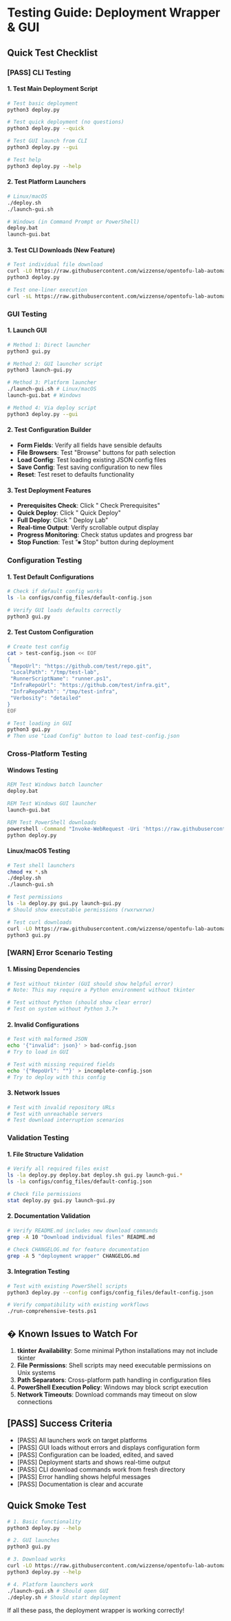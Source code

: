 # Testing Guide: Deployment Wrapper & GUI

## Quick Test Checklist

### [PASS] **CLI Testing**

#### 1. Test Main Deployment Script
```bash
# Test basic deployment
python3 deploy.py

# Test quick deployment (no questions)
python3 deploy.py --quick

# Test GUI launch from CLI
python3 deploy.py --gui

# Test help
python3 deploy.py --help
```

#### 2. Test Platform Launchers
```bash
# Linux/macOS
./deploy.sh
./launch-gui.sh

# Windows (in Command Prompt or PowerShell)
deploy.bat
launch-gui.bat
```

#### 3. Test CLI Downloads (New Feature)
```bash
# Test individual file download
curl -LO https://raw.githubusercontent.com/wizzense/opentofu-lab-automation/HEAD/deploy.py
python3 deploy.py

# Test one-liner execution
curl -sL https://raw.githubusercontent.com/wizzense/opentofu-lab-automation/HEAD/deploy.py | python3
```

### **GUI Testing**

#### 1. Launch GUI
```bash
# Method 1: Direct launcher
python3 gui.py

# Method 2: GUI launcher script
python3 launch-gui.py

# Method 3: Platform launcher
./launch-gui.sh # Linux/macOS
launch-gui.bat # Windows

# Method 4: Via deploy script
python3 deploy.py --gui
```

#### 2. Test Configuration Builder
- **Form Fields**: Verify all fields have sensible defaults
- **File Browsers**: Test "Browse" buttons for path selection
- **Load Config**: Test loading existing JSON config files
- **Save Config**: Test saving configuration to new files
- **Reset**: Test reset to defaults functionality

#### 3. Test Deployment Features
- **Prerequisites Check**: Click " Check Prerequisites"
- **Quick Deploy**: Click " Quick Deploy" 
- **Full Deploy**: Click " Deploy Lab"
- **Real-time Output**: Verify scrollable output display
- **Progress Monitoring**: Check status updates and progress bar
- **Stop Function**: Test "⏹ Stop" button during deployment

### **Configuration Testing**

#### 1. Test Default Configurations
```bash
# Check if default config works
ls -la configs/config_files/default-config.json

# Verify GUI loads defaults correctly
python3 gui.py
```

#### 2. Test Custom Configuration
```bash
# Create test config
cat > test-config.json << EOF
{
 "RepoUrl": "https://github.com/test/repo.git",
 "LocalPath": "/tmp/test-lab",
 "RunnerScriptName": "runner.ps1",
 "InfraRepoUrl": "https://github.com/test/infra.git", 
 "InfraRepoPath": "/tmp/test-infra",
 "Verbosity": "detailed"
}
EOF

# Test loading in GUI
python3 gui.py
# Then use "Load Config" button to load test-config.json
```

### **Cross-Platform Testing**

#### Windows Testing
```cmd
REM Test Windows batch launcher
deploy.bat

REM Test Windows GUI launcher 
launch-gui.bat

REM Test PowerShell downloads
powershell -Command "Invoke-WebRequest -Uri 'https://raw.githubusercontent.com/wizzense/opentofu-lab-automation/HEAD/deploy.py' -OutFile 'deploy.py'"
python deploy.py
```

#### Linux/macOS Testing
```bash
# Test shell launchers
chmod +x *.sh
./deploy.sh
./launch-gui.sh

# Test permissions
ls -la deploy.py gui.py launch-gui.py
# Should show executable permissions (rwxrwxrwx)

# Test curl downloads
curl -LO https://raw.githubusercontent.com/wizzense/opentofu-lab-automation/HEAD/gui.py
python3 gui.py
```

### [WARN] **Error Scenario Testing**

#### 1. Missing Dependencies
```bash
# Test without tkinter (GUI should show helpful error)
# Note: This may require a Python environment without tkinter

# Test without Python (should show clear error)
# Test on system without Python 3.7+
```

#### 2. Invalid Configurations
```bash
# Test with malformed JSON
echo '{"invalid": json}' > bad-config.json
# Try to load in GUI

# Test with missing required fields
echo '{"RepoUrl": ""}' > incomplete-config.json
# Try to deploy with this config
```

#### 3. Network Issues
```bash
# Test with invalid repository URLs
# Test with unreachable servers
# Test download interruption scenarios
```

### **Validation Testing**

#### 1. File Structure Validation
```bash
# Verify all required files exist
ls -la deploy.py deploy.bat deploy.sh gui.py launch-gui.*
ls -la configs/config_files/default-config.json

# Check file permissions
stat deploy.py gui.py launch-gui.py
```

#### 2. Documentation Validation
```bash
# Verify README.md includes new download commands
grep -A 10 "Download individual files" README.md

# Check CHANGELOG.md for feature documentation
grep -A 5 "deployment wrapper" CHANGELOG.md
```

#### 3. Integration Testing
```bash
# Test with existing PowerShell scripts
python3 deploy.py --config configs/config_files/default-config.json

# Verify compatibility with existing workflows
./run-comprehensive-tests.ps1
```

## � **Known Issues to Watch For**

1. **tkinter Availability**: Some minimal Python installations may not include tkinter
2. **File Permissions**: Shell scripts may need executable permissions on Unix systems
3. **Path Separators**: Cross-platform path handling in configuration files
4. **PowerShell Execution Policy**: Windows may block script execution
5. **Network Timeouts**: Download commands may timeout on slow connections

## [PASS] **Success Criteria**

- [PASS] All launchers work on target platforms
- [PASS] GUI loads without errors and displays configuration form
- [PASS] Configuration can be loaded, edited, and saved
- [PASS] Deployment starts and shows real-time output
- [PASS] CLI download commands work from fresh directory
- [PASS] Error handling shows helpful messages
- [PASS] Documentation is clear and accurate

## **Quick Smoke Test**

```bash
# 1. Basic functionality
python3 deploy.py --help

# 2. GUI launches
python3 gui.py

# 3. Download works
curl -LO https://raw.githubusercontent.com/wizzense/opentofu-lab-automation/HEAD/deploy.py
python3 deploy.py --help

# 4. Platform launchers work
./launch-gui.sh # Should open GUI
./deploy.sh # Should start deployment
```

If all these pass, the deployment wrapper is working correctly! 
